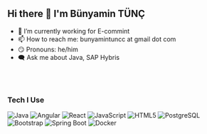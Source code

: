 

## Hi there :wave: I'm Bünyamin TÜNÇ

* :telescope: I’m currently working for E-commint
* :mailbox: How to reach me: bunyamintuncc at gmail dot com
* :smirk: Pronouns: he/him
* :left_speech_bubble: Ask me about Java, SAP Hybris

<br/>
<br/>

### Tech I Use

![Java](https://img.shields.io/badge/java-%23ED8B00.svg?style=for-the-badge&logo=java&logoColor=white) 
![Angular](https://img.shields.io/badge/angular-%23DD0031.svg?style=for-the-badge&logo=angular&logoColor=white)
![React](https://img.shields.io/badge/react-%2320232a.svg?style=for-the-badge&logo=react&logoColor=%2361DAFB)
![JavaScript](https://img.shields.io/badge/javascript-%23323330.svg?style=for-the-badge&logo=javascript&logoColor=%23F7DF1E)
![HTML5](https://img.shields.io/badge/html5-%23E34F26.svg?style=for-the-badge&logo=html5&logoColor=white)
![PostgreSQL](https://img.shields.io/badge/PostgreSQL-316192?style=for-the-badge&logo=postgresql&logoColor=white)
![Bootstrap](https://img.shields.io/badge/Bootstrap-563D7C?style=for-the-badge&logo=bootstrap&logoColor=white)
![Spring Boot](https://img.shields.io/badge/Spring_Boot-F2F4F9?style=for-the-badge&logo=spring-boot)
![Docker](https://img.shields.io/badge/Docker-2CA5E0?style=for-the-badge&logo=docker&logoColor=white)



[linkedin]:https://www.linkedin.com/in/bunyamintunc  














